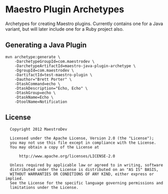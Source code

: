 Maestro Plugin Archetypes
=========================

Archetypes for creating Maestro plugins. Currently contains one for a Java
variant, but will later include one for a Ruby project also.

Generating a Java Plugin
------------------------

```
mvn archetype:generate \
    -DarchetypeGroupId=com.maestrodev \
    -DarchetypeArtifactId=maestro-java-plugin-archetype \
    -DgroupId=com.maestrodev \
    -DartifactId=test-maestro-plugin \
    -Dauthor="Brett Porter" \
    -DtaskCommand=echo \
    -DtaskDescription="Echo, Echo" \
    -DtaskGroup=echo \
    -DtaskName=Echo \
    -DtoolName=Notification
```

License
-------
```
  Copyright 2012 MaestroDev

  Licensed under the Apache License, Version 2.0 (the "License");
  you may not use this file except in compliance with the License.
  You may obtain a copy of the License at

      http://www.apache.org/licenses/LICENSE-2.0

  Unless required by applicable law or agreed to in writing, software
  distributed under the License is distributed on an "AS IS" BASIS,
  WITHOUT WARRANTIES OR CONDITIONS OF ANY KIND, either express or implied.
  See the License for the specific language governing permissions and
  limitations under the License.
```

